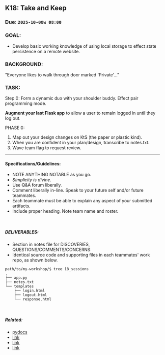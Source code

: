 ## K18: Take and Keep
### Due: `2025-10-08w 08:00`

### GOAL:
* Develop basic working knowledge of using local storage to effect state persistence on a remote website.

### BACKGROUND:
"Everyone likes to walk through door marked 'Private'..."

### TASK:
Step 0: Form a dynamic duo with your shoulder buddy. Effect pair programming mode.

__Augment your last Flask app__ to allow a user to remain logged in until they log out. 

PHASE 0:
1. Map out your design changes on KtS (the paper or plastic kind).
1. When you are confident in your plan/design, transcribe to notes.txt.
1. Wave team flag to request review.
   
--- 

#### Specifications/Guidelines:
* NOTE ANYTHING NOTABLE as you go.
* *Simplicity is divine.*
* Use Q&A forum liberally.
* Comment liberally in-line. Speak to your future self and/or future teammates.
* Each teammate must be able to explain any aspect of your submitted artifacts.
* Include proper heading. Note team name and roster.

<br>

##### DELIVERABLES:
* Section in notes file for DISCOVERIES, QUESTIONS/COMMENTS/CONCERNS
* Identical source code and supporting files in each teammates' work repo, as shown below.

```
path/to/my-workshop/$ tree 18_sessions
.
├── app.py
├── notes.txt
└── templates
    ├── login.html
    ├── logout.html
    └── response.html
```

<br>

##### Related:
* [pydocs](https://docs.python.org/3.13/)  
* [link](https://flask.palletsprojects.com/en/stable/quickstart/#sessions)
* [link](https://xkcd.com/)
* [link](https://)
